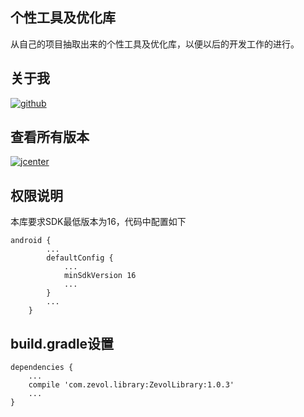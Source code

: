 ## 个性工具及优化库

从自己的项目抽取出来的个性工具及优化库，以便以后的开发工作的进行。


## 关于我
[![github](https://img.shields.io/badge/GitHub-SilentHi-green.svg)](https://github.com/SilentHi)


## 查看所有版本
[![jcenter](https://img.shields.io/badge/Jcenter-Latest%20Release-orange.svg)](https://jcenter.bintray.com/com/zevol/library//ZevolLibrary/)


## 权限说明

本库要求SDK最低版本为16，代码中配置如下
```
android {
        ...
        defaultConfig {
            ...
            minSdkVersion 16
            ...
        }
        ...
    }
```

## build.gradle设置
```
dependencies {
    ...
    compile 'com.zevol.library:ZevolLibrary:1.0.3'
    ...
}
```